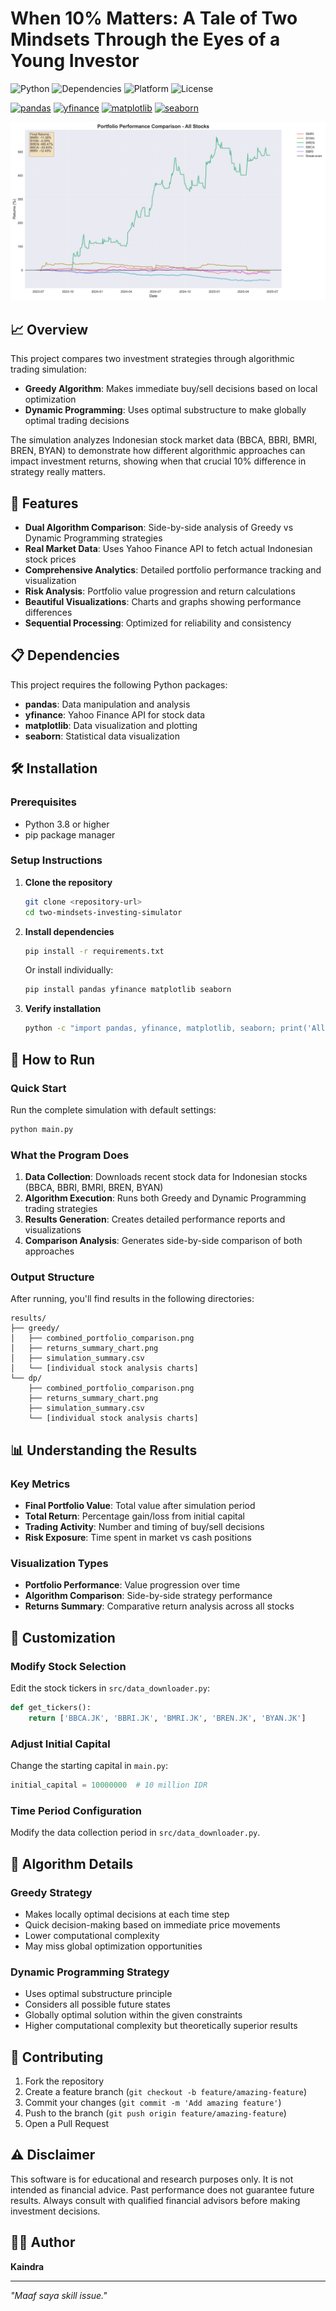 # When 10% Matters: A Tale of Two Mindsets Through the Eyes of a Young Investor

![Python](https://img.shields.io/badge/python-v3.8+-blue.svg)
![Dependencies](https://img.shields.io/badge/dependencies-4-orange.svg)
![Platform](https://img.shields.io/badge/platform-linux%20%7C%20macOS%20%7C%20windows-green.svg)
![License](https://img.shields.io/badge/license-MIT-blue.svg)

[![pandas](https://img.shields.io/badge/pandas-latest-150458.svg?style=flat&logo=pandas)](https://pandas.pydata.org/)
[![yfinance](https://img.shields.io/badge/yfinance-latest-FFD43B.svg)](https://pypi.org/project/yfinance/)
[![matplotlib](https://img.shields.io/badge/matplotlib-latest-11557c.svg)](https://matplotlib.org/)
[![seaborn](https://img.shields.io/badge/seaborn-latest-4c72b0.svg)](https://seaborn.pydata.org/)

![Combined Portfolio Comparison](results/greedy/combined_portfolio_comparison.png)

## 📈 Overview

This project compares two investment strategies through algorithmic trading simulation:

- **Greedy Algorithm**: Makes immediate buy/sell decisions based on local optimization
- **Dynamic Programming**: Uses optimal substructure to make globally optimal trading decisions

The simulation analyzes Indonesian stock market data (BBCA, BBRI, BMRI, BREN, BYAN) to demonstrate how different algorithmic approaches can impact investment returns, showing when that crucial 10% difference in strategy really matters.

## 🚀 Features

- **Dual Algorithm Comparison**: Side-by-side analysis of Greedy vs Dynamic Programming strategies
- **Real Market Data**: Uses Yahoo Finance API to fetch actual Indonesian stock prices
- **Comprehensive Analytics**: Detailed portfolio performance tracking and visualization
- **Risk Analysis**: Portfolio value progression and return calculations
- **Beautiful Visualizations**: Charts and graphs showing performance differences
- **Sequential Processing**: Optimized for reliability and consistency

## 📋 Dependencies

This project requires the following Python packages:

- **pandas**: Data manipulation and analysis
- **yfinance**: Yahoo Finance API for stock data
- **matplotlib**: Data visualization and plotting
- **seaborn**: Statistical data visualization

## 🛠️ Installation

### Prerequisites
- Python 3.8 or higher
- pip package manager

### Setup Instructions

1. **Clone the repository**
   ```bash
   git clone <repository-url>
   cd two-mindsets-investing-simulator
   ```

2. **Install dependencies**
   ```bash
   pip install -r requirements.txt
   ```

   Or install individually:
   ```bash
   pip install pandas yfinance matplotlib seaborn
   ```

3. **Verify installation**
   ```bash
   python -c "import pandas, yfinance, matplotlib, seaborn; print('All dependencies installed successfully!')"
   ```

## 🎯 How to Run

### Quick Start
Run the complete simulation with default settings:
```bash
python main.py
```

### What the Program Does

1. **Data Collection**: Downloads recent stock data for Indonesian stocks (BBCA, BBRI, BMRI, BREN, BYAN)
2. **Algorithm Execution**: Runs both Greedy and Dynamic Programming trading strategies
3. **Results Generation**: Creates detailed performance reports and visualizations
4. **Comparison Analysis**: Generates side-by-side comparison of both approaches

### Output Structure

After running, you'll find results in the following directories:

```
results/
├── greedy/
│   ├── combined_portfolio_comparison.png
│   ├── returns_summary_chart.png
│   ├── simulation_summary.csv
│   └── [individual stock analysis charts]
└── dp/
    ├── combined_portfolio_comparison.png
    ├── returns_summary_chart.png
    ├── simulation_summary.csv
    └── [individual stock analysis charts]
```

## 📊 Understanding the Results

### Key Metrics
- **Final Portfolio Value**: Total value after simulation period
- **Total Return**: Percentage gain/loss from initial capital
- **Trading Activity**: Number and timing of buy/sell decisions
- **Risk Exposure**: Time spent in market vs cash positions

### Visualization Types
- **Portfolio Performance**: Value progression over time
- **Algorithm Comparison**: Side-by-side strategy performance
- **Returns Summary**: Comparative return analysis across all stocks

## 🔧 Customization

### Modify Stock Selection
Edit the stock tickers in `src/data_downloader.py`:
```python
def get_tickers():
    return ['BBCA.JK', 'BBRI.JK', 'BMRI.JK', 'BREN.JK', 'BYAN.JK']
```

### Adjust Initial Capital
Change the starting capital in `main.py`:
```python
initial_capital = 10000000  # 10 million IDR
```

### Time Period Configuration
Modify the data collection period in `src/data_downloader.py`.

## 🧠 Algorithm Details

### Greedy Strategy
- Makes locally optimal decisions at each time step
- Quick decision-making based on immediate price movements
- Lower computational complexity
- May miss global optimization opportunities

### Dynamic Programming Strategy
- Uses optimal substructure principle
- Considers all possible future states
- Globally optimal solution within the given constraints
- Higher computational complexity but theoretically superior results

## 🤝 Contributing

1. Fork the repository
2. Create a feature branch (`git checkout -b feature/amazing-feature`)
3. Commit your changes (`git commit -m 'Add amazing feature'`)
4. Push to the branch (`git push origin feature/amazing-feature`)
5. Open a Pull Request

## ⚠️ Disclaimer

This software is for educational and research purposes only. It is not intended as financial advice. Past performance does not guarantee future results. Always consult with qualified financial advisors before making investment decisions.

## 👨‍💻 Author

**Kaindra**

---

*"Maaf saya skill issue."*